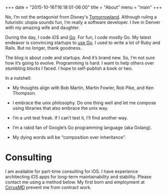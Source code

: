 +++
date = "2015-10-16T16:18:01-06:00"
title = "About"
menu = "main"
+++

No, I’m not the antagonist from Disney's [Tomorrowland](http://disney.wikia.com/wiki/David_Nix).   Although ruling a futuristic utopia sounds fun, I’m really a software developer.  I live in Denver with my amazing wife and daughter.

During the day, I code iOS and [Go](https://golang.org). For fun, I code mostly Go.  My latest endeavor is convincing startups to [use Go](https://github.com/DavidNix/modern-web-apps-in-go). I used to write a lot of Ruby and Rails. But no longer, thank goodness.

The blog is about code and startups.  And it’s brand new.  So, I’m not sure how it’s going to evolve.  Programming is hard.  I want to help others over stumbling blocks I faced.  I hope to self-publish a book or two.

In a nutshell:

* My thoughts align with Bob Martin, Martin Fowler, Rob Pike, and Ken Thompson.

* I embrace the unix philosophy.  Do one thing well and let me compose using libraries that also embrace the unix way.

* I’m a unit test freak.  If I can’t test it, I’ll find another way.

* I’m a rabid fan of Google’s Go programming language (aka Golang).

* My dying words will be “composition over inheritance”.

# Consulting

I am available for part-time consulting for iOS.  I have experience architecting iOS apps for long-term maintainability and stability.  Please contact me using a method below.  My first born and employment at [CirrusMD](http://cirrusmd.com) prevent me from contract work.
